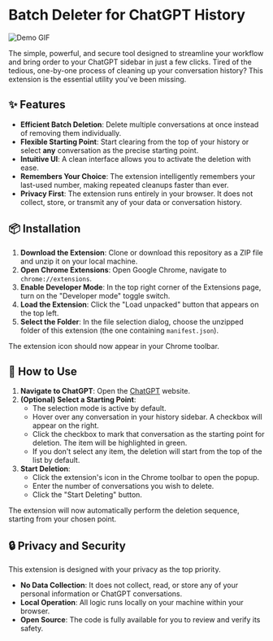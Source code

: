 # Batch Deleter for ChatGPT History

![Demo GIF](https://user-images.githubusercontent.com/your-username/your-repo/assets/demo.gif) <!-- Placeholder: We will replace this after pushing to GitHub -->

The simple, powerful, and secure tool designed to streamline your workflow and bring order to your ChatGPT sidebar in just a few clicks. Tired of the tedious, one-by-one process of cleaning up your conversation history? This extension is the essential utility you've been missing.

## ✨ Features

- **Efficient Batch Deletion**: Delete multiple conversations at once instead of removing them individually.
- **Flexible Starting Point**: Start clearing from the top of your history or select **any** conversation as the precise starting point.
- **Intuitive UI**: A clean interface allows you to activate the deletion with ease.
- **Remembers Your Choice**: The extension intelligently remembers your last-used number, making repeated cleanups faster than ever.
- **Privacy First**: The extension runs entirely in your browser. It does not collect, store, or transmit any of your data or conversation history.

## 📦 Installation

1.  **Download the Extension**: Clone or download this repository as a ZIP file and unzip it on your local machine.
2.  **Open Chrome Extensions**: Open Google Chrome, navigate to `chrome://extensions`.
3.  **Enable Developer Mode**: In the top right corner of the Extensions page, turn on the "Developer mode" toggle switch.
4.  **Load the Extension**: Click the "Load unpacked" button that appears on the top left.
5.  **Select the Folder**: In the file selection dialog, choose the unzipped folder of this extension (the one containing `manifest.json`).

The extension icon should now appear in your Chrome toolbar.

## 🚀 How to Use

1.  **Navigate to ChatGPT**: Open the [ChatGPT](https://chat.openai.com/) website.
2.  **(Optional) Select a Starting Point**:
    - The selection mode is active by default.
    - Hover over any conversation in your history sidebar. A checkbox will appear on the right.
    - Click the checkbox to mark that conversation as the starting point for deletion. The item will be highlighted in green.
    - If you don't select any item, the deletion will start from the top of the list by default.
3.  **Start Deletion**:
    - Click the extension's icon in the Chrome toolbar to open the popup.
    - Enter the number of conversations you wish to delete.
    - Click the "Start Deleting" button.

The extension will now automatically perform the deletion sequence, starting from your chosen point.

## 🔒 Privacy and Security

This extension is designed with your privacy as the top priority.

- **No Data Collection**: It does not collect, read, or store any of your personal information or ChatGPT conversations.
- **Local Operation**: All logic runs locally on your machine within your browser.
- **Open Source**: The code is fully available for you to review and verify its safety.
